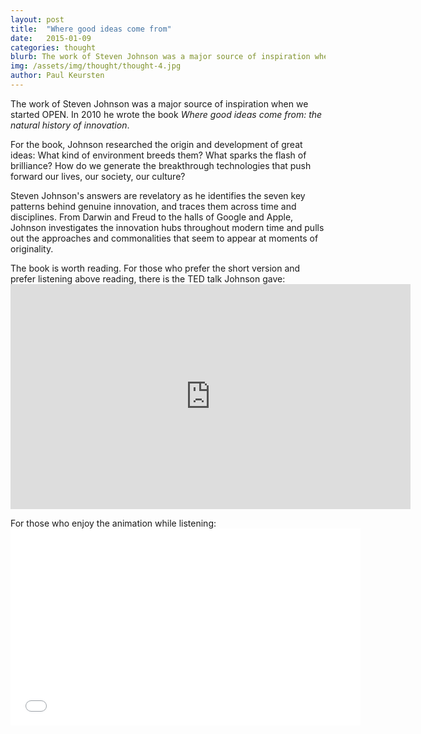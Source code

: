 ```yaml
---
layout: post
title:  "Where good ideas come from"
date:   2015-01-09
categories: thought
blurb: The work of Steven Johnson was a major source of inspiration when we started OPEN.
img: /assets/img/thought/thought-4.jpg
author: Paul Keursten
---
```


The work of Steven Johnson was a major source of inspiration when we started OPEN. In 2010 he wrote the book *Where good ideas come from: the natural history of innovation*. 

For the book, Johnson researched the origin and development of great ideas: What kind of environment breeds them? What sparks the flash of brilliance? How do we generate the breakthrough technologies that push forward our lives, our society, our culture? 

Steven Johnson's answers are revelatory as he identifies the seven key patterns behind genuine innovation, and traces them across time and disciplines. From Darwin and Freud to the halls of Google and Apple, Johnson investigates the innovation hubs throughout modern time and pulls out the approaches and commonalities that seem to appear at moments of originality.

The book is worth reading. For those who prefer the short version and prefer listening above reading, there is the TED talk Johnson gave: <iframe src="https://embed-ssl.ted.com/talks/steven_johnson_where_good_ideas_come_from.html" width="640" height="360" frameborder="0" scrolling="no" webkitAllowFullScreen mozallowfullscreen allowFullScreen></iframe>

For those who enjoy the animation while listening: <iframe width="560" height="315" src="//www.youtube.com/embed/NugRZGDbPFU" frameborder="0" allowfullscreen></iframe>